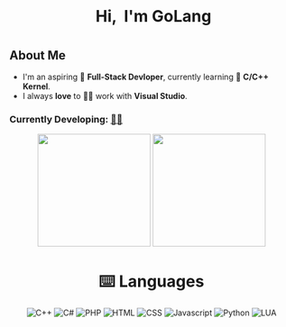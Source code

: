 # <p align="center">️ **Hi, <img align="center" weight=50 height=50> I'm GoLang**</p>

<p align="center">

## **About Me**

- I'm an aspiring 🔭️ **Full-Stack Devloper**, currently learning 🌱 **C/C++ Kernel**.
- I always **love** to 👨‍💻 work with **Visual Studio**.

### **Currently Developing:** <a href="https://i.imgur.com/MxAE8Wp.mp4" title="click on the emoji">👨‍🎓️️</a>

<div align="center">
<p align="center">
<img height="200" src="https://github-readme-stats.vercel.app/api/?username=GoLang1337&show_icons=true&title_color=fffffff&icon_color=000000&text_color=000000"/>
<img height="200" src="https://github-readme-stats.vercel.app/api/top-langs/?username=GoLang1337&show_icons=true&title_color=fffffff&icon_color=000000&text_color=000000" />
</p>
  
 # ⌨️ Languages
![C++](https://img.shields.io/badge/-C%2B%2B-283593?style=for-the-badge&logo=c%2B%2B)
![C#](https://img.shields.io/badge/-CSHARP-5e03fc?logo=csharp&logoColor=white&style=for-the-badge)
![PHP](https://img.shields.io/badge/-PHP-8403fc?logo=php&logoColor=white&style=for-the-badge)
![HTML](https://img.shields.io/badge/-html-e34c26?&style=for-the-badge&logo=html5&logoColor=white)
![CSS](https://img.shields.io/badge/-css-264de4?&style=for-the-badge&logo=css3&logoColor=white)
![Javascript](https://img.shields.io/badge/-javascript-CFB402?style=for-the-badge&logo=javascript&logoColor=ffff3f)
![Python](https://img.shields.io/badge/-python-306998?style=for-the-badge&logo=python&logoColor=FFE873)
![LUA](https://img.shields.io/badge/-LUA-0324fc?logo=lua&logoColor=white&style=for-the-badge)
